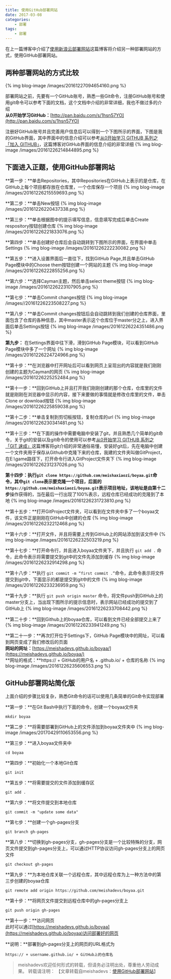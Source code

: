 ```yaml
---
title: 使用GitHub部署网站
date: 2017-03-08
categories:
	- 部署
tags:
	- 部署
---
```


在上一篇博客中介绍了[使用新浪云部署网站](http://meishadevs.com/blog/%E4%BD%BF%E7%94%A8%E6%96%B0%E6%B5%AA%E4%BA%91%E9%83%A8%E7%BD%B2%E7%BD%91%E7%AB%99/)这篇博客将介绍另一种部署网站的方式，使用GitHub部署网站。
<!--more-->

## 两种部署网站的方式比较
{% img blog-image /images/20161227094654160.png %}

部署网站之前，先要有一个GitHub账号，熟悉一些Git命令，注册GitHub账号和使用git命令可以参考下面的文档，这个文档中介绍的非常详细，我也不做过多的介绍  
**从0开始学习GitHub：**[http://pan.baidu.com/s/1hsn57YO](http://pan.baidu.com/s/1hsn57YO)

注册好GitHub账号并且完善用户信息后可以得到一个下图所示的界面，下图是我的GitHub界面，其中界面中的信息介绍可以参考[从0开始学习 GITHUB 系列之「加入 GITHUB」](http://stormzhang.com/github/2016/05/26/learn-github-from-zero2/)，这篇博客对GitHub界面的信息介绍的非常详细
{% img blog-image /images/20161226214844895.png %}

## 下面进入正题，使用GitHub部署网站
**第一步：**单击Repositories，其中Repositories在GitHub上表示的是仓库，在GitHub上每个项目都存放在仓库里，一个仓库保存一个项目
{% img blog-image /images/20161226215559693.png %}

**第二步：**单击New按钮
{% img blog-image /images/20161226220437338.png %}

**第三步：**单击根据图中的提示填写信息，信息填写完成后单击Create respository按钮创建仓库
{% img blog-image /images/20161226221833076.png %}

**第四步：**单击创建好仓库后会自动跳转到下图所示的界面，在界面中单击Settings
{% img blog-image /images/20161226222230082.png %}

**第五步：**进入设置界面后一直往下，找到GitHub Page,并且单击GitHub Page模块中的Choose them按钮创建一个网站的主题
{% img blog-image /images/20161226222855256.png %}

**第六步：**选择Cayman主题，然后单击select theme按钮
{% img blog-image /images/20161226223107905.png %}

**第七步：**单击Commit changes按钮
{% img blog-image /images//20161226223508227.png %}

**第八步：**单击Commit changes按钮后会自动跳转到我们创建的仓库界面，里面包含了仓库的各种信息，其中master表示这个仓库位于master分之上，进入界面后单击Settings按钮
{% img blog-image /images/20161226224351486.png %}

**第九步：** 在Settings界面中往下滑，滑到GitHub Page模块，可以看到GitHub Page模块中多了一个网址
{% img blog-image /images/20161226224724966.png %}

**第十步：**在浏览器中打开网址后可以看到网页上呈现出的内容就是我们刚刚创建的主题为Cayman的网页
{% img blog-image /images/20161226225252484.png %}

**第十一步：**回到GitHub上并且打开我们刚刚创建的那个仓库，仓库里的文件就是刚刚在浏览器中显示的内容，接下来要做的事情就是修改仓库里的文件，单击Clone or download按钮
{% img blog-image /images/20161226225859038.png %}

**第十二步：**单击复制到剪切板按钮，复制仓库的url
{% img blog-image /images/20161226230341481.png %}

**第十三步：**在下面的操作中需要电脑中安装了git，并且熟悉几个简单的git命令，关于git的安装以及git命令的使用可以参考[从0开始学习 GITHUB 系列之「GIT 速成」](http://stormzhang.com/github/2016/05/30/learn-github-from-zero3/)这篇博客将git介绍的非常通俗易懂，安装好git后，先在电脑中创建一个文件夹用于保存从Github中克隆下来的仓库，我建的文件夹叫做GitProject，在E:\game路径下，打开命令行进入GitProject文件夹下
{% img blog-image /images/20161226231237026.png %}

**第十四步：**执行`git clone https://github.com/meishaxiaozi/boyaa.git`命令，其中`git clone`表示要克隆一个项目，后面的`https://github.com/meishaxiaozi/boyaa.git`表示项目地址，该地址是由**第十二步**操作获得的，当在最后一行出现了100%表示，远程仓库已经成功的克隆到了本地
{% img blog-image /images/20161226231723810.png %}

**第十五步：**打开GitProject文件夹，可以看到在文件夹中多了一个boyaa文件，该文件正是刚刚在GitHub中创建的仓库
{% img blog-image /images/20161226232212468.png %}

**第十六步：**打开文件，并且将需要上传到GitHub上的网站添加到该文件中
{% img blog-image /images/20161226232503219.png %}

**第十七步：**打开命令行，并且进入boyaa文件夹下，并且执行 `git add .` 命令，此命令表示将需要提交到git中的文件先添加到缓存
{% img blog-image /images/20161226232914298.png %}

**第十八步：**执行 `git commit -m “first commit .”`命令，此命令表示将文件提交到git中，下面显示的都是提交到git中的文件
{% img blog-image /images/20161226233236959.png %}

**第十九步：**执行 `git push origin master` 命令，将文件push到GitHub上的master分支上，当出现下图所示的提示信息时，表示网站已经成功的提交到了GitHub上
{% img blog-image /images/20161226233708442.png %}

**第二十步：**回到Github上的boyaa仓库，可以看到文件已经全部提交上来了
{% img blog-image /images/20161226233941249.png %}

**第二十一步：**再次打开位于Settings下，GitHub Page模块中的网址，可以看到网页变成了我们修改后的页面  
**网站的网址：**[https://meishadevs.github.io/boyaa/](https://meishadevs.github.io/boyaa/)  
**网址的格式：**https:// + GitHub的用户名 + .github.io/ + 仓库的名称
{% img blog-image /images/20161226235606553.png %}

## GitHub部署网站简化版
上面介绍的步骤比较复杂，熟悉Git命令的话可以使用几条简单的Git命令实现部署

**第一步：**在Git Bash中执行下面的命令，创建一个boyaa文件夹

	mkdir boyaa

**第二步：**将需要部署到GitHub上的文件添加到boyaa文件夹中
{% img blog-image /images/20170429110653556.png %}

**第三步：**进入boyaa文件夹中

	cd boyaa 

**第四步：**初始化一个本地Git仓库

	git init

**第五步：**将需要提交的文件添加到缓存区

	git add .

**第六步：**将文件提交到本地仓库

	git commit -m "update some data"

**第七步：**创建一个gh-pages分支

	git branch gh-pages

**第八步：**切换到gh-pages分支，gh-pages分支是一个比较特殊的分支，网页文件提交到gh-pages分支上，可以通过HTTP协议访问gh-pages分支上的网页文件

	git checkout gh-pages

**第九步：**为本地仓库关联一个远程仓库，其中远程仓库为上一种方法中的第三步创建的boyaa仓库

	git remote add origin https://github.com/meishadevs/boyaa.git

**第十步：**将网页文件提交到远程仓库中的gh-pages分支上

	git push origin gh-pages

**第十一步：**访问网页  
此时可以通过[https://meishadevs.github.io/boyaa](https://meishadevs.github.io/boyaa)访问部署好的网页

**说明：**部署到gh-pages分支上的网页的URL格式为  

	https:// + username.github.io/ + GitHub上的仓库名

> meishadevs欢迎任何形式的转载，但请务必注明出处，尊重他人劳动成果。
转载请注明： 【文章转载自meishadevs：[使用GitHub部署网站](http://meishadevs.com/blog/使用GitHub部署网站)】
